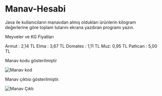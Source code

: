 # Manav-Hesabi

Java ile kullanıcıların manavdan almış oldukları ürünlerin kilogram değerlerine göre toplam tutarını ekrana yazdıran programı yazın.

Meyveler ve KG Fiyatları

Armut : 2,14 TL
Elma : 3,67 TL
Domates : 1,11 TL
Muz: 0,95 TL
Patlıcan : 5,00 TL

Manav kodu gösterilmiştir

![Manav kod](https://user-images.githubusercontent.com/111523448/189352285-ef82c2a3-28a7-4f0d-8e25-4459692d3425.PNG)

Manav çıktısı gösterilmiştir. 

![Manav Çıktı](https://user-images.githubusercontent.com/111523448/189352323-16484f96-6fe0-4049-a7a3-646209fc8126.PNG)

